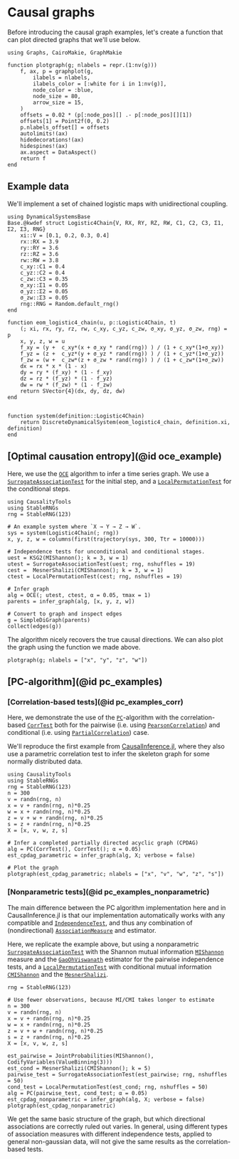 # Causal graphs

Before introducing the causal graph examples, let's create a function that can plot
directed graphs that we'll use below.

```@example graph_examples
using Graphs, CairoMakie, GraphMakie

function plotgraph(g; nlabels = repr.(1:nv(g)))
    f, ax, p = graphplot(g,
        ilabels = nlabels,
        ilabels_color = [:white for i in 1:nv(g)],
        node_color = :blue,
        node_size = 80,
        arrow_size = 15,
    )
    offsets = 0.02 * (p[:node_pos][] .- p[:node_pos][][1])
    offsets[1] = Point2f(0, 0.2)
    p.nlabels_offset[] = offsets
    autolimits!(ax)
    hidedecorations!(ax)
    hidespines!(ax)
    ax.aspect = DataAspect()
    return f
end
```
## Example data

We'll implement a set of chained logistic maps with unidirectional coupling.

```@example graph_examples
using DynamicalSystemsBase
Base.@kwdef struct Logistic4Chain{V, RX, RY, RZ, RW, C1, C2, C3, Σ1, Σ2, Σ3, RNG}
    xi::V = [0.1, 0.2, 0.3, 0.4]
    rx::RX = 3.9
    ry::RY = 3.6
    rz::RZ = 3.6
    rw::RW = 3.8
    c_xy::C1 = 0.4
    c_yz::C2 = 0.4
    c_zw::C3 = 0.35
    σ_xy::Σ1 = 0.05
    σ_yz::Σ2 = 0.05
    σ_zw::Σ3 = 0.05
    rng::RNG = Random.default_rng()
end

function eom_logistic4_chain(u, p::Logistic4Chain, t)
    (; xi, rx, ry, rz, rw, c_xy, c_yz, c_zw, σ_xy, σ_yz, σ_zw, rng) = p
    x, y, z, w = u
    f_xy = (y +  c_xy*(x + σ_xy * rand(rng)) ) / (1 + c_xy*(1+σ_xy))
    f_yz = (z +  c_yz*(y + σ_yz * rand(rng)) ) / (1 + c_yz*(1+σ_yz))
    f_zw = (w +  c_zw*(z + σ_zw * rand(rng)) ) / (1 + c_zw*(1+σ_zw))
    dx = rx * x * (1 - x)
    dy = ry * (f_xy) * (1 - f_xy)
    dz = rz * (f_yz) * (1 - f_yz)
    dw = rw * (f_zw) * (1 - f_zw)
    return SVector{4}(dx, dy, dz, dw)
end


function system(definition::Logistic4Chain)
    return DiscreteDynamicalSystem(eom_logistic4_chain, definition.xi, definition)
end
```


## [Optimal causation entropy](@id oce_example)

Here, we use the [`OCE`](@ref) algorithm to infer a time series graph. We use a
[`SurrogateAssociationTest`](@ref) for the initial step, and a [`LocalPermutationTest`](@ref)
for the conditional steps.

```@example graph_examples
using CausalityTools
using StableRNGs
rng = StableRNG(123)

# An example system where `X → Y → Z → W`.
sys = system(Logistic4Chain(; rng))
x, y, z, w = columns(first(trajectory(sys, 300, Ttr = 10000)))

# Independence tests for unconditional and conditional stages.
uest = KSG2(MIShannon(); k = 3, w = 1)
utest = SurrogateAssociationTest(uest; rng, nshuffles = 19)
cest =  MesnerShalizi(CMIShannon(); k = 3, w = 1)
ctest = LocalPermutationTest(cest; rng, nshuffles = 19)

# Infer graph
alg = OCE(; utest, ctest, α = 0.05, τmax = 1)
parents = infer_graph(alg, [x, y, z, w])

# Convert to graph and inspect edges
g = SimpleDiGraph(parents)
collect(edges(g))
```

The algorithm nicely recovers the true causal directions. We can also plot the graph using
the function we made above.

```@example graph_examples
plotgraph(g; nlabels = ["x", "y", "z", "w"])
```


## [PC-algorithm](@id pc_examples)

### [Correlation-based tests](@id pc_examples_corr)

Here, we demonstrate the use of the [`PC`](@ref)-algorithm with the correlation-based
[`CorrTest`](@ref) both for the pairwise (i.e. using [`PearsonCorrelation`](@ref))
and conditional (i.e. using [`PartialCorrelation`](@ref)) case.

We'll reproduce the first example from
[CausalInference.jl](https://github.com/mschauer/CausalInference.jl), where they
also use a parametric correlation test to infer the skeleton graph for some 
normally distributed data.

```@example graph_examples
using CausalityTools
using StableRNGs
rng = StableRNG(123)
n = 300
v = randn(rng, n)
x = v + randn(rng, n)*0.25
w = x + randn(rng, n)*0.25
z = v + w + randn(rng, n)*0.25
s = z + randn(rng, n)*0.25
X = [x, v, w, z, s]

# Infer a completed partially directed acyclic graph (CPDAG)
alg = PC(CorrTest(), CorrTest(); α = 0.05)
est_cpdag_parametric = infer_graph(alg, X; verbose = false)

# Plot the graph
plotgraph(est_cpdag_parametric; nlabels = ["x", "v", "w", "z", "s"])
```

### [Nonparametric tests](@id pc_examples_nonparametric)

The main difference between the PC algorithm implementation here and in
CausalInference.jl is that our implementation automatically works with any compatible
and [`IndependenceTest`](@ref), and thus any combination of (nondirectional)
[`AssociationMeasure`](@ref) and estimator.

Here, we replicate the example above, but using a nonparametric [`SurrogateAssociationTest`](@ref)
with the Shannon mutual information [`MIShannon`](@ref) measure and the
[`GaoOhViswanath`](@ref) estimator for the pairwise independence tests, and a
[`LocalPermutationTest`](@ref) with conditional mutual information [`CMIShannon`](@ref)
and the [`MesnerShalizi`](@ref).

```@example graph_examples
rng = StableRNG(123)

# Use fewer observations, because MI/CMI takes longer to estimate
n = 300
v = randn(rng, n)
x = v + randn(rng, n)*0.25
w = x + randn(rng, n)*0.25
z = v + w + randn(rng, n)*0.25
s = z + randn(rng, n)*0.25
X = [x, v, w, z, s]

est_pairwise = JointProbabilities(MIShannon(), CodifyVariables(ValueBinning(3)))
est_cond = MesnerShalizi(CMIShannon(); k = 5)
pairwise_test = SurrogateAssociationTest(est_pairwise; rng, nshuffles = 50)
cond_test = LocalPermutationTest(est_cond; rng, nshuffles = 50)
alg = PC(pairwise_test, cond_test; α = 0.05)
est_cpdag_nonparametric = infer_graph(alg, X; verbose = false)
plotgraph(est_cpdag_nonparametric)
```

We get the same basic structure of the graph, but which directional associations 
are correctly ruled out varies. In general, using different types of 
association measures with different independence tests, applied to general 
non-gaussian data, will not give the same results as the correlation-based tests.
